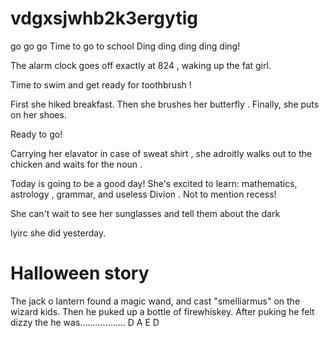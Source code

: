 # vdgxsjwhb2k3ergytig
go go go 
Time to go to school
Ding ding ding ding ding!

The alarm clock goes off exactly at 
824
, waking up the 
fat
 girl.

Time to 
swim
 and get ready for 
toothbrush
!

First she 
hiked
 breakfast. Then she brushes her 
butterfly
. Finally, she puts on her shoes.

Ready to go!

Carrying her 
elavator
 in case of 
sweat shirt
, she 
adroitly
 walks out to the 
chicken
 and waits for the 
noun
.

Today is going to be a good day! She's excited to learn: mathematics, 
astrology
, grammar, and 
useless Divion
. Not to mention recess!

She can't wait to see her 
sunglasses
 and tell them about the 
dark
 
lyirc
 she did yesterday.
 
 # Halloween story
 
 The jack o lantern found a magic wand, and cast "smelliarmus" on the wizard kids.  Then he puked up a bottle of firewhiskey.
After puking he felt dizzy the he was..................
D
A
E
D
